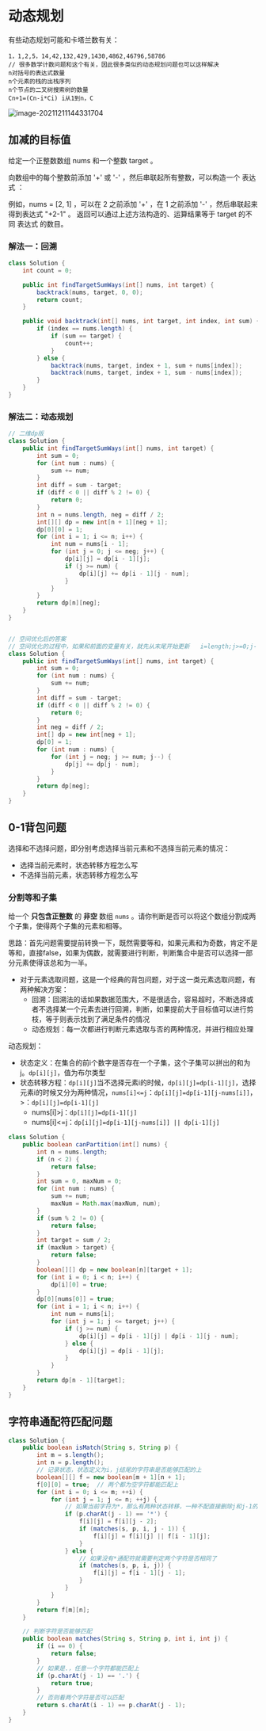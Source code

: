 # 动态规划

有些动态规划可能和卡塔兰数有关：

```
1，1,2,5，14,42,132,429,1430,4862,46796,58786
// 很多数学计数问题和这个有关，因此很多类似的动态规划问题也可以这样解决
n对括号的表达式数量
n个元素的栈的出栈序列
n个节点的二叉树搜索树的数量
Cn+1=(Cn-i*Ci) i从1到n，C
```

![image-20211211144331704](https://gitee.com/Jia_bao_Li/img/raw/master/img/%E5%8D%A1%E5%A1%94%E5%85%B0%E6%95%B0.png)

## 加减的目标值

给定一个正整数数组 nums 和一个整数 target 。

向数组中的每个整数前添加 '+' 或 '-' ，然后串联起所有整数，可以构造一个 表达式 ：

例如，nums = [2, 1] ，可以在 2 之前添加 '+' ，在 1 之前添加 '-' ，然后串联起来得到表达式 "+2-1" 。
返回可以通过上述方法构造的、运算结果等于 target 的不同 表达式 的数目。

### 解法一：回溯

```java
class Solution {
    int count = 0;

    public int findTargetSumWays(int[] nums, int target) {
        backtrack(nums, target, 0, 0);
        return count;
    }

    public void backtrack(int[] nums, int target, int index, int sum) {
        if (index == nums.length) {
            if (sum == target) {
                count++;
            }
        } else {
            backtrack(nums, target, index + 1, sum + nums[index]);
            backtrack(nums, target, index + 1, sum - nums[index]);
        }
    }
}
```

### 解法二：动态规划

```java
// 二维dp版
class Solution {
    public int findTargetSumWays(int[] nums, int target) {
        int sum = 0;
        for (int num : nums) {
            sum += num;
        }
        int diff = sum - target;
        if (diff < 0 || diff % 2 != 0) {
            return 0;
        }
        int n = nums.length, neg = diff / 2;
        int[][] dp = new int[n + 1][neg + 1];
        dp[0][0] = 1;
        for (int i = 1; i <= n; i++) {
            int num = nums[i - 1];
            for (int j = 0; j <= neg; j++) {
                dp[i][j] = dp[i - 1][j];
                if (j >= num) {
                    dp[i][j] += dp[i - 1][j - num];
                }
            }
        }
        return dp[n][neg];
    }
}


// 空间优化后的答案
// 空间优化的过程中，如果和前面的变量有关，就先从末尾开始更新   i=length;j>=0;j--
class Solution {
    public int findTargetSumWays(int[] nums, int target) {
        int sum = 0;
        for (int num : nums) {
            sum += num;
        }
        int diff = sum - target;
        if (diff < 0 || diff % 2 != 0) {
            return 0;
        }
        int neg = diff / 2;
        int[] dp = new int[neg + 1];
        dp[0] = 1;
        for (int num : nums) {
            for (int j = neg; j >= num; j--) {
                dp[j] += dp[j - num];
            }
        }
        return dp[neg];
    }
}
```

## 0-1背包问题

选择和不选择问题，即分别考虑选择当前元素和不选择当前元素的情况：

- 选择当前元素时，状态转移方程怎么写
- 不选择当前元素，状态转移方程怎么写

### 分割等和子集

给一个 **只包含正整数** 的 **非空** 数组 `nums` 。请你判断是否可以将这个数组分割成两个子集，使得两个子集的元素和相等。

思路：首先问题需要提前转换一下，既然需要等和，如果元素和为奇数，肯定不是等和，直接false，如果为偶数，就需要进行判断，判断集合中是否可以选择一部分元素使得该总和为一半。

- 对于元素选取问题，这是一个经典的背包问题，对于这一类元素选取问题，有两种解决方案：
  - 回溯：回溯法的话如果数据范围大，不是很适合，容易超时，不断选择或者不选择某一个元素去进行回溯，判断，如果提前大于目标值可以进行剪枝，等于则表示找到了满足条件的情况
  - 动态规划：每一次都进行判断元素选取与否的两种情况，并进行相应处理

动态规划：

- 状态定义：在集合的前i个数字是否存在一个子集，这个子集可以拼出的和为j。`dp[i][j]`，值为布尔类型
- 状态转移方程：`dp[i][j]`当不选择元素i的时候，`dp[i][j]=dp[i-1][j]`，选择元素i的时候又分为两种情况，`nums[i]<=j`：`dp[i][j]=dp[i-1][j-nums[i]]`，>：`dp[i][j]=dp[i-1][j]`
  * nums[i]>j：`dp[i][j]=dp[i-1][j]`
  * nums[i]<=j：`dp[i][j]=dp[i-1][j-nums[i]] || dp[i-1][j]`

```java
class Solution {
    public boolean canPartition(int[] nums) {
        int n = nums.length;
        if (n < 2) {
            return false;
        }
        int sum = 0, maxNum = 0;
        for (int num : nums) {
            sum += num;
            maxNum = Math.max(maxNum, num);
        }
        if (sum % 2 != 0) {
            return false;
        }
        int target = sum / 2;
        if (maxNum > target) {
            return false;
        }
        boolean[][] dp = new boolean[n][target + 1];
        for (int i = 0; i < n; i++) {
            dp[i][0] = true;
        }
        dp[0][nums[0]] = true;
        for (int i = 1; i < n; i++) {
            int num = nums[i];
            for (int j = 1; j <= target; j++) {
                if (j >= num) {
                    dp[i][j] = dp[i - 1][j] | dp[i - 1][j - num];
                } else {
                    dp[i][j] = dp[i - 1][j];
                }
            }
        }
        return dp[n - 1][target];
    }
}
```

## 字符串通配符匹配问题





```java
class Solution {
    public boolean isMatch(String s, String p) {
        int m = s.length();
        int n = p.length();
        // 记录状态，状态定义为i，j结尾的字符串是否能够匹配的上
        boolean[][] f = new boolean[m + 1][n + 1];
        f[0][0] = true;  // 两个都为空字符都能匹配上
        for (int i = 0; i <= m; ++i) {
            for (int j = 1; j <= n; ++j) {
                // 如果当前字符为*，那么有两种状态转移，一种不配直接删除j和j-1的字符看是否匹配，第二种继续匹配i-1,j
                if (p.charAt(j - 1) == '*') {
                    f[i][j] = f[i][j - 2];
                    if (matches(s, p, i, j - 1)) {
                        f[i][j] = f[i][j] || f[i - 1][j];
                    }
                } else {
                    // 如果没有*通配符就需要判定两个字符是否相同了
                    if (matches(s, p, i, j)) {
                        f[i][j] = f[i - 1][j - 1];
                    }
                }
            }
        }
        return f[m][n];
    }

    // 判断字符是否能够匹配
    public boolean matches(String s, String p, int i, int j) {
        if (i == 0) {
            return false;
        }
        // 如果是.，任意一个字符都能匹配上
        if (p.charAt(j - 1) == '.') {
            return true;
        }
        // 否则看两个字符是否可以匹配
        return s.charAt(i - 1) == p.charAt(j - 1);
    }
}
```

